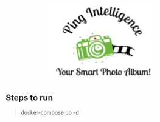 <p align="center">
  <img width="280" height="200"
  src="https://github.com/airavata-courses/PingIntelligence/blob/main/Design_Documents/Logo/logo.JPG">
</p>

## Steps to run

> docker-compose up -d
